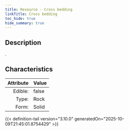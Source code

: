 ```yaml
---
title: Resource - Cross bedding
linkTitle: Cross bedding
toc_hide: true
hide_summary: true
---
```

<!-- This is generated by the MarsSim HelpGenertor, do not edit. -->

## Description
.

## Characteristics

| Attribute      | Value |
|--------:|:------|
|Edible:|false|
|Type:|Rock|
|Form:|Solid|
 



    


{{< definition-tail version="3.10.0" generatedOn="2025-10-09T21:45:01.8754429" >}}



